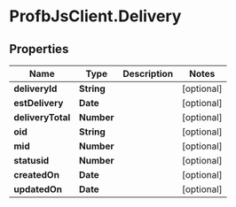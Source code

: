 # ProfbJsClient.Delivery

## Properties
Name | Type | Description | Notes
------------ | ------------- | ------------- | -------------
**deliveryId** | **String** |  | [optional] 
**estDelivery** | **Date** |  | [optional] 
**deliveryTotal** | **Number** |  | [optional] 
**oid** | **String** |  | [optional] 
**mid** | **Number** |  | [optional] 
**statusid** | **Number** |  | [optional] 
**createdOn** | **Date** |  | [optional] 
**updatedOn** | **Date** |  | [optional] 
